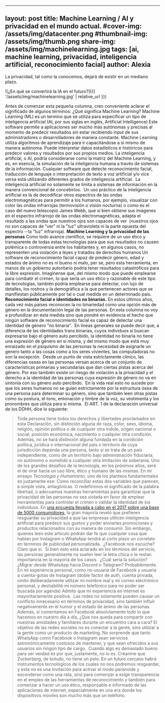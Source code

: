 
---
layout: post
title: Machine Learning / AI y privacidad en el mundo actual.
#cover-img: /assets/img/datacenter.png
#thumbnail-img: /assets/img/thumb.png
share-img: /assets/img/machinelearning.jpg 
tags: [ai, machine learning, privacidad, inteligencia artificial, reconocimiento facial]
author: Alexia 
---
La privacidad, tal como la conocemos, dejará de existir en un mediano plazo.

![¿En qué se convertirá la IA en el futuro?]({{ '/assets/img/machinelearning.jpg' | relative_url }})

Antes de comenzar esta pequeña columna, creo conveniente aclarar el significado de algunos términos:
¿Qué significa Machine Learning?
Machine Learning \(ML\) es un termino que se utiliza para especificar un tipo de inteligencia artificial \(AI, por sus siglas en inglés, Artificial Intelligence\)
Este software permite a aplicaciones ser mucho más autónomas y precisas al momento de predecir resultados sin estar recibiendo input de sus administradores o desarrolladores de manera constante. Machine Learning utiliza algoritmos de aprendizaje para ir capacitándose a si mismo de manera autónoma. Puede interpretar datos estadísticos e históricos para predecir valores y resultados por sus propios medios.
La inteligencia artificial, o AI, podría considerarse como la matriz del Machine Learning, y es, en esencia, la simulación de la inteligencia humana a través de sistemas de la información.
Cualquier software que detecte reconocimiento facial, traducción de lenguaje o interpretación de texto a voz artificial y/o vice versa está utilizando diferentes grados de inteligencia artificial. 
La inteligencia artificial no solamente se limita a sistemas de información en la manera convencional de concebirlos. 
Un uso práctico de la inteligencia artificial es la de decodificar otros espectros de las ondas electromagnéticas para permitir a los humanos, por ejemplo, visualizar con color las ondas infrarrojas \(termovisión o visión nocturna\) o como es el caso del nuevo telescopio James Webb, que si bien obtiene sus imágenes en el espectro infrarrojo de las ondas electromagnéticas, adapta el resultado a las ondas que nuestros ojos son capaces de ver  \(nuestros ojos no son capaces de "ver" ni la "luz" ultravioleta ni la parte opuesta del espectro \-\-la "luz" infrarroja\).
**Machine Learning y la privacidad de las personas**
Como todo avance científico, se requiere de un uso ético y transparente de todas estas tecnologías para que sus resultados no causen polémica o controversia entre los habitantes y, en algunos casos, no representen una violación a leyes y tratados de derechos humanos
Un software de reconocimiento facial capaz de predecir género, edad y estados de ánimo no es ni bueno ni malo, per se, pero esta herramienta, en manos de un gobierno autoritario podría tener resultados catastróficos para la libre expresión.
Imagínense que, del mismo modo que puede emplearse para combatir el crimen, lo que sería un uso ético y razonable de este tipo de tecnologías, también podría emplearse para detectar, con lujo de detalles, los rostros y la demográfica a la que pertenecen actores que se manifiestan públicamente por tal o cual medida en un determinado país.
**Reconocimiento facial e identidades no binarias.**
En estos últimos años, cada vez más países reconocen la no binariedad como una opción más de género en la documentación legal de las personas. En esta columna no voy a profundizar en esta medida sino que pondré en evidencia el hecho que ningún software de reconocimiento facial es capaz de detectar una identidad de género "no binaria". 
En líneas generales se puede decir que, a diferencia de las identidades trans binarias, cuyos individuos si buscan expresarse bajo el género auto percibido, la identidad no binaria no tiene una expresión de género en si misma, y del mismo modo que está muy enraizado en el psiquismo de las personas la necesidad de asignarle un genero tanto a las cosas como a los seres vivientes, las computadoras no son la excepción. 
Desde un punto de vista estrictamente clínico, las diferencias oseas en las personas versan acerca de un conjunto de características primarias y secundarias que dan ciertas pistas acerca del género. Por eso también existe un riesgo de violación a la privacidad y el derecho a la identidad de las personas cuya expresión de género no va en sintonía con su género auto percibido. 
En la vida real esto no sucede por que los seres humanos no se guían estrictamente por la estructura ósea de una persona para determinar su género, sino que también leen otras pistas como su postura, el tono, entonación y timbre de la voz, su vestimenta y los pronombres que utiliza para si misma. 
El ART. 1 de la declaración universal de los DDHH, dice lo siguiente:
> Toda persona tiene todos los derechos y libertades proclamados en esta Declaración, sin distinción alguna de raza, color, sexo, idioma, religión, opinión política o de cualquier otra índole, origen nacional o social, posición económica, nacimiento o cualquier otra condición. Además, no se hará distinción alguna fundada en la condición política, jurídica o internacional del país o territorio de cuya jurisdicción dependa una persona, tanto si se trata de un país independiente, como de un territorio bajo administración fiduciaria, no autónomo o sometido a cualquier otra limitación de soberanía.
Uno de los grandes desafíos de la tecnología, en los próximos años, será el de virar hacia un uso libre, ético y humano de las mismas.
En mi ensayo *Tecnología y Humanismo*, uno de los planteos fundamentales es justamente ese: Como reconciliar estas dos variables que parecen, a simple vista, antagónicas.
O redefinimos el significado de la palabra libertad, o adecuamos nuestras herramientas para garantizar que la privacidad de las personas no sea violada en favor de emplear herramientas para controlar el crimen o validar la identidad de los individuos.
En [una encuesta llevada a cabo en el 2017 sobre una base de 5000 consumidores,](https://www.techrepublic.com/article/report-71-of-consumers-fear-ai-will-infringe-on-their-privacy/) la gran mayoría reveló que prefieren resguardar su privacidad a que las empresas utilicen inteligencia artificial para predecir sus gustos y poder enviarles promociones y productos relacionados con su manera de consumir.
Sin embargo, quienes leen este articulo podrán dar fe que cualquier cosa que hablan por Instagram o WhatsApp tendrá al corto plazo un correlato en términos de publicidad personalizada. 
¿Facebook nos escucha? Claro que sí. 
Si bien esto está aclarado en los términos del servicio, las personas generalmente no suelen leer la letra chica o le restan importancia en la mayoría de los casos. 
¿Cuál sería la solución? ¿Migrar desde WhatsApp hacia Discord o Telegram? Probablemente. 
En mi experiencia personal, como no\-usuaria de Facebook y usuaria a cuenta\-gotas de Instagram \(doble factor de auth, cuenta privada, omito deliberadamente utilizar mi nombre real y mi correo electrónico personal, y deshabilité mi número telefónico para no poder ser buscada por agenda\) Admito que mi experiencia en internet es mayoritariamente positiva. 
Las redes no solamente pueden causar un conflicto innecesario en términos de privacidad, sino también influir negativamente en el humor y el estado de ánimo de las personas. 
Además, si comentamos en Facebook absolutamente todo lo que hacemos en nuestro día a día, ¿Que nos queda para compartir con nuestras amistades y familiares durante un encuentro cara a cara?
El objetivo de las redes sociales no es conectar a la gente, sino utilizar a la gente como un producto de marketing. No sorprende que tanto WhatsApp como Facebook o Instagram sean servicios astronómicamente costosos de mantener, y que sean ofrecidos a sus usuarios sin ningún tipo de cargo. 
Cuando algo es demasiado bueno para ser verdad es por que, justamente, no lo es. Créanme que Zuckerberg, de boludo, no tiene un pelo.
En un futuro cercano habrá instrumentos tecnológicos de los cuales no nos podremos resguardar, y esta no es una invitación para activar el modo paranoide y esconderse como una rata, sinó para comenzar a exigir transparencia en el empleo de las herramientas de reconocimiento y también para comenzar a hacer un uso ético, responsable e informado de las aplicaciones de internet, especialmente en una era donde los dispositivos móviles son mucho más que un teléfono. 
 
